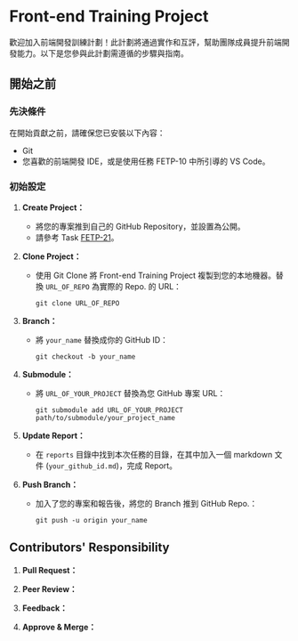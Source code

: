 # Front-end Training Project

歡迎加入前端開發訓練計劃！此計劃將通過實作和互評，幫助團隊成員提升前端開發能力。以下是您參與此計劃需遵循的步驟與指南。

## 開始之前

### 先決條件

在開始貢獻之前，請確保您已安裝以下內容：
- Git
- 您喜歡的前端開發 IDE，或是使用任務 FETP-10 中所引導的 VS Code。

### 初始設定

1. **Create Project：**
   - 將您的專案推到自己的 GitHub Repository，並設置為公開。
   - 請參考 Task [FETP-21](tasks/fetp-21.md)。

2. **Clone Project：**
   - 使用 Git Clone 將 Front-end Training Project 複製到您的本地機器。替換 `URL_OF_REPO` 為實際的 Repo. 的 URL：
     ```
     git clone URL_OF_REPO
     ```

3. **Branch：**
   - 將 `your_name` 替換成你的 GitHub ID：
     ```
     git checkout -b your_name
     ```

4. **Submodule：**
   - 將 `URL_OF_YOUR_PROJECT` 替換為您 GitHub 專案 URL：
     ```
     git submodule add URL_OF_YOUR_PROJECT path/to/submodule/your_project_name
     ```

5. **Update Report：**
   - 在 `reports` 目錄中找到本次任務的目錄，在其中加入一個 markdown 文件 (`your_github_id.md`)，完成 Report。

6. **Push Branch：**
   - 加入了您的專案和報告後，將您的 Branch 推到 GitHub Repo.：
     ```
     git push -u origin your_name
     ```

## Contributors' Responsibility

1. **Pull Request：**

2. **Peer Review：**

3. **Feedback：**

4. **Approve & Merge：**